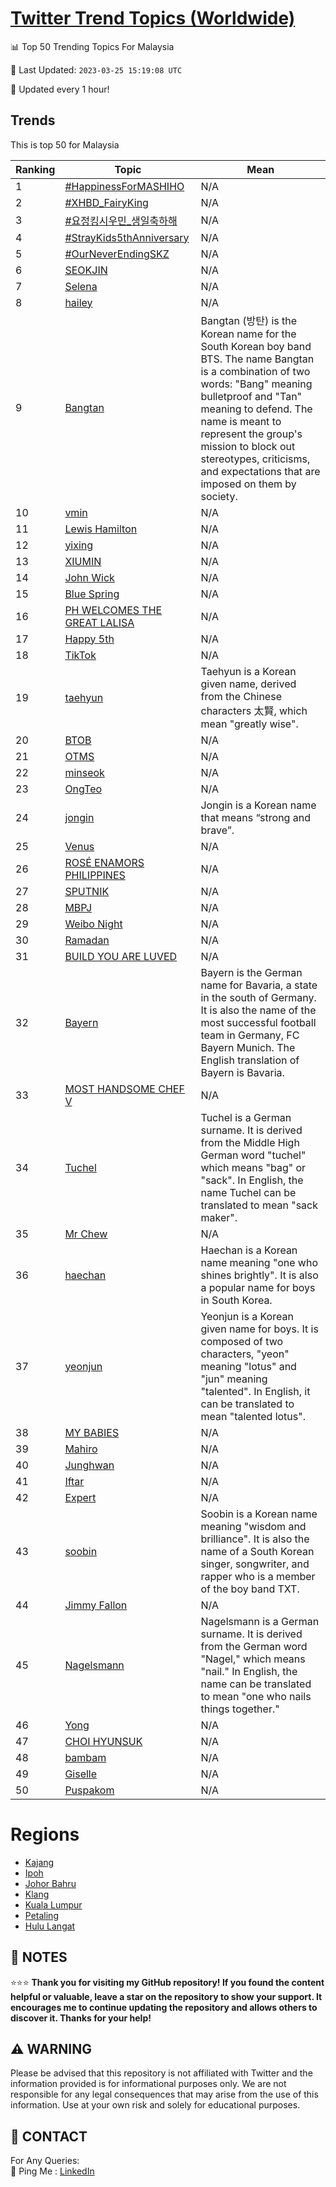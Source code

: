 [Twitter Trend Topics (Worldwide)](https://github.com/ErcinDedeoglu/Twitter-Trend-Topics)
==========


📊 Top 50 Trending Topics For Malaysia

📆 Last Updated: `2023-03-25 15:19:08 UTC`

🔧 Updated every 1 hour!


## Trends

This is top 50 for Malaysia

| Ranking | Topic | Mean |
| ------- | ------------ | ------------ |
| 1 | [#HappinessForMASHIHO](http://twitter.com/search?q=%23HappinessForMASHIHO) | N/A |
| 2 | [#XHBD_FairyKing](http://twitter.com/search?q=%23XHBD_FairyKing) | N/A |
| 3 | [#요정킹시우민_생일축하해](http://twitter.com/search?q=%23%ec%9a%94%ec%a0%95%ed%82%b9%ec%8b%9c%ec%9a%b0%eb%af%bc_%ec%83%9d%ec%9d%bc%ec%b6%95%ed%95%98%ed%95%b4) | N/A |
| 4 | [#StrayKids5thAnniversary](http://twitter.com/search?q=%23StrayKids5thAnniversary) | N/A |
| 5 | [#OurNeverEndingSKZ](http://twitter.com/search?q=%23OurNeverEndingSKZ) | N/A |
| 6 | [SEOKJIN](http://twitter.com/search?q=SEOKJIN) | N/A |
| 7 | [Selena](http://twitter.com/search?q=Selena) | N/A |
| 8 | [hailey](http://twitter.com/search?q=hailey) | N/A |
| 9 | [Bangtan](http://twitter.com/search?q=Bangtan) | Bangtan (방탄) is the Korean name for the South Korean boy band BTS. The name Bangtan is a combination of two words: "Bang" meaning bulletproof and "Tan" meaning to defend. The name is meant to represent the group's mission to block out stereotypes, criticisms, and expectations that are imposed on them by society. |
| 10 | [vmin](http://twitter.com/search?q=vmin) | N/A |
| 11 | [Lewis Hamilton](http://twitter.com/search?q=Lewis+Hamilton) | N/A |
| 12 | [yixing](http://twitter.com/search?q=yixing) | N/A |
| 13 | [XIUMIN](http://twitter.com/search?q=XIUMIN) | N/A |
| 14 | [John Wick](http://twitter.com/search?q=John+Wick) | N/A |
| 15 | [Blue Spring](http://twitter.com/search?q=Blue+Spring) | N/A |
| 16 | [PH WELCOMES THE GREAT LALISA](http://twitter.com/search?q=PH+WELCOMES+THE+GREAT+LALISA) | N/A |
| 17 | [Happy 5th](http://twitter.com/search?q=Happy+5th) | N/A |
| 18 | [TikTok](http://twitter.com/search?q=TikTok) | N/A |
| 19 | [taehyun](http://twitter.com/search?q=taehyun) | Taehyun is a Korean given name, derived from the Chinese characters 太賢, which mean "greatly wise". |
| 20 | [BTOB](http://twitter.com/search?q=BTOB) | N/A |
| 21 | [OTMS](http://twitter.com/search?q=OTMS) | N/A |
| 22 | [minseok](http://twitter.com/search?q=minseok) | N/A |
| 23 | [OngTeo](http://twitter.com/search?q=OngTeo) | N/A |
| 24 | [jongin](http://twitter.com/search?q=jongin) | Jongin is a Korean name that means “strong and brave”. |
| 25 | [Venus](http://twitter.com/search?q=Venus) | N/A |
| 26 | [ROSÉ ENAMORS PHILIPPINES](http://twitter.com/search?q=ROS%c3%89+ENAMORS+PHILIPPINES) | N/A |
| 27 | [SPUTNIK](http://twitter.com/search?q=SPUTNIK) | N/A |
| 28 | [MBPJ](http://twitter.com/search?q=MBPJ) | N/A |
| 29 | [Weibo Night](http://twitter.com/search?q=Weibo+Night) | N/A |
| 30 | [Ramadan](http://twitter.com/search?q=Ramadan) | N/A |
| 31 | [BUILD YOU ARE LUVED](http://twitter.com/search?q=BUILD+YOU+ARE+LUVED) | N/A |
| 32 | [Bayern](http://twitter.com/search?q=Bayern) | Bayern is the German name for Bavaria, a state in the south of Germany. It is also the name of the most successful football team in Germany, FC Bayern Munich. The English translation of Bayern is Bavaria. |
| 33 | [MOST HANDSOME CHEF V](http://twitter.com/search?q=MOST+HANDSOME+CHEF+V) | N/A |
| 34 | [Tuchel](http://twitter.com/search?q=Tuchel) | Tuchel is a German surname. It is derived from the Middle High German word "tuchel" which means "bag" or "sack". In English, the name Tuchel can be translated to mean "sack maker". |
| 35 | [Mr Chew](http://twitter.com/search?q=Mr+Chew) | N/A |
| 36 | [haechan](http://twitter.com/search?q=haechan) | Haechan is a Korean name meaning "one who shines brightly". It is also a popular name for boys in South Korea. |
| 37 | [yeonjun](http://twitter.com/search?q=yeonjun) | Yeonjun is a Korean given name for boys. It is composed of two characters, "yeon" meaning "lotus" and "jun" meaning "talented". In English, it can be translated to mean "talented lotus". |
| 38 | [MY BABIES](http://twitter.com/search?q=MY+BABIES) | N/A |
| 39 | [Mahiro](http://twitter.com/search?q=Mahiro) | N/A |
| 40 | [Junghwan](http://twitter.com/search?q=Junghwan) | N/A |
| 41 | [Iftar](http://twitter.com/search?q=Iftar) | N/A |
| 42 | [Expert](http://twitter.com/search?q=Expert) | N/A |
| 43 | [soobin](http://twitter.com/search?q=soobin) | Soobin is a Korean name meaning "wisdom and brilliance". It is also the name of a South Korean singer, songwriter, and rapper who is a member of the boy band TXT. |
| 44 | [Jimmy Fallon](http://twitter.com/search?q=Jimmy+Fallon) | N/A |
| 45 | [Nagelsmann](http://twitter.com/search?q=Nagelsmann) | Nagelsmann is a German surname. It is derived from the German word "Nagel," which means "nail." In English, the name can be translated to mean "one who nails things together." |
| 46 | [Yong](http://twitter.com/search?q=Yong) | N/A |
| 47 | [CHOI HYUNSUK](http://twitter.com/search?q=CHOI+HYUNSUK) | N/A |
| 48 | [bambam](http://twitter.com/search?q=bambam) | N/A |
| 49 | [Giselle](http://twitter.com/search?q=Giselle) | N/A |
| 50 | [Puspakom](http://twitter.com/search?q=Puspakom) | N/A |



# Regions

* [Kajang](</Malaysia/Kajang.md>)
* [Ipoh](</Malaysia/Ipoh.md>)
* [Johor Bahru](</Malaysia/Johor Bahru.md>)
* [Klang](</Malaysia/Klang.md>)
* [Kuala Lumpur](</Malaysia/Kuala Lumpur.md>)
* [Petaling](</Malaysia/Petaling.md>)
* [Hulu Langat](</Malaysia/Hulu Langat.md>)



## 📝 NOTES

⭐⭐⭐ **Thank you for visiting my GitHub repository! If you found the content helpful or valuable, leave a star on the repository to show your support. It encourages me to continue updating the repository and allows others to discover it. Thanks for your help!**


## ⚠️ WARNING

Please be advised that this repository is not affiliated with Twitter and the information provided is for informational purposes only. We are not responsible for any legal consequences that may arise from the use of this information. Use at your own risk and solely for educational purposes.


## 📨 CONTACT

 For Any Queries:  
            🏓 Ping Me : [LinkedIn](https://www.linkedin.com/in/ercindedeoglu/)
